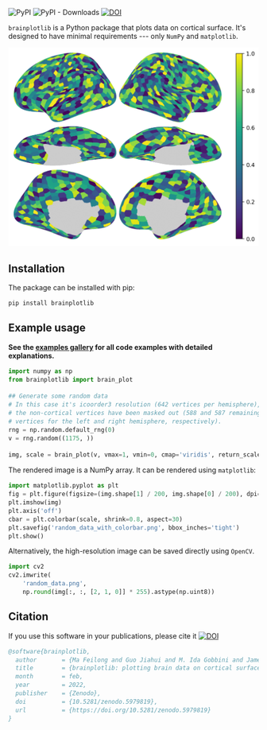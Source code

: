![PyPI](https://img.shields.io/pypi/v/brainplotlib)
![PyPI - Downloads](https://img.shields.io/pypi/dm/brainplotlib)
[![DOI](https://zenodo.org/badge/DOI/10.5281/zenodo.5979819.svg)](https://doi.org/10.5281/zenodo.5979819)

`brainplotlib` is a Python package that plots data on cortical surface.
It's designed to have minimal requirements --- only `NumPy` and `matplotlib`.

![brain image](https://github.com/feilong/brainplotlib/raw/main/images/random_data_with_colorbar.png)

## Installation
The package can be installed with pip:
```bash
pip install brainplotlib
```

## Example usage

**See the [examples gallery](https://feilong.github.io/brainplotlib/examples/index.html) for all code examples with detailed explanations.**

```Python
import numpy as np
from brainplotlib import brain_plot

## Generate some random data
# In this case it's icoorder3 resolution (642 vertices per hemisphere), and
# the non-cortical vertices have been masked out (588 and 587 remaining
# vertices for the left and right hemisphere, respectively).
rng = np.random.default_rng(0)
v = rng.random((1175, ))

img, scale = brain_plot(v, vmax=1, vmin=0, cmap='viridis', return_scale=True)
```

The rendered image is a NumPy array.
It can be rendered using `matplotlib`:
```Python
import matplotlib.pyplot as plt
fig = plt.figure(figsize=(img.shape[1] / 200, img.shape[0] / 200), dpi=200)
plt.imshow(img)
plt.axis('off')
cbar = plt.colorbar(scale, shrink=0.8, aspect=30)
plt.savefig('random_data_with_colorbar.png', bbox_inches='tight')
plt.show()
```

Alternatively, the high-resolution image can be saved directly using `OpenCV`.
```Python
import cv2
cv2.imwrite(
    'random_data.png',
    np.round(img[:, :, [2, 1, 0]] * 255).astype(np.uint8))
```

## Citation
If you use this software in your publications, please cite it [![DOI](https://zenodo.org/badge/DOI/10.5281/zenodo.5979819.svg)](https://doi.org/10.5281/zenodo.5979819)
```bibtex
@software{brainplotlib,
  author       = {Ma Feilong and Guo Jiahui and M. Ida Gobbini and James V. Haxby},
  title        = {brainplotlib: plotting brain data on cortical surface},
  month        = feb,
  year         = 2022,
  publisher    = {Zenodo},
  doi          = {10.5281/zenodo.5979819},
  url          = {https://doi.org/10.5281/zenodo.5979819}
}
```
